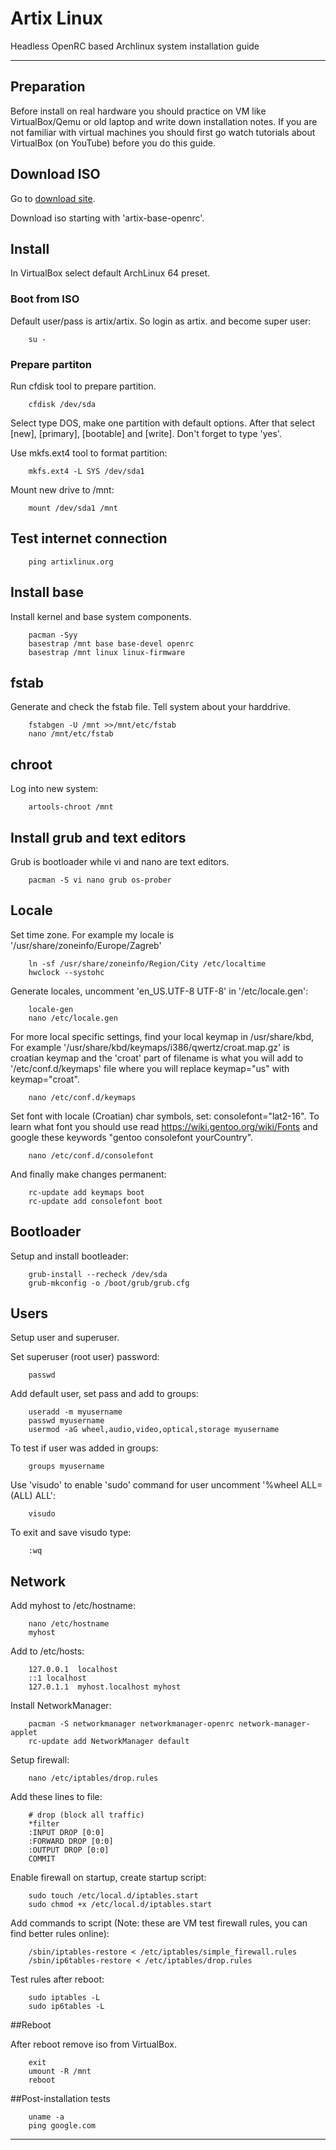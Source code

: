 # Artix Linux

Headless OpenRC based Archlinux system installation guide

---

## Preparation
Before install on real hardware you should practice on VM like VirtualBox/Qemu or
old laptop and write down installation notes.
If you are not familiar with virtual machines you should 
first go watch tutorials about VirtualBox (on YouTube) before you do this guide. 


## Download ISO
Go to [download site](https://artixlinux.org/download.php).

Download iso starting with 'artix-base-openrc'.


## Install

In VirtualBox select default ArchLinux 64 preset.

### Boot from ISO

Default user/pass is artix/artix. So login as artix. and become super user:
    
        su - 

### Prepare partiton
Run cfdisk tool to prepare partition.

        cfdisk /dev/sda 
        
Select type DOS, make one partition with default options. After that select
[new], [primary], [bootable] and [write]. Don't forget to type 'yes'. 

Use mkfs.ext4 tool to format partition:

        mkfs.ext4 -L SYS /dev/sda1

Mount new drive to /mnt:

        mount /dev/sda1 /mnt

## Test internet connection

        ping artixlinux.org
        
## Install base    
Install kernel and base system components.

        pacman -Syy
        basestrap /mnt base base-devel openrc
        basestrap /mnt linux linux-firmware 
    
## fstab
Generate and check the fstab file.
Tell system about your harddrive.
    
        fstabgen -U /mnt >>/mnt/etc/fstab
        nano /mnt/etc/fstab 

## chroot 
Log into new system:

        artools-chroot /mnt



## Install grub and text editors
Grub is bootloader while vi and nano are text editors.
 
        pacman -S vi nano grub os-prober


## Locale

Set time zone. For example my locale is '/usr/share/zoneinfo/Europe/Zagreb'

        ln -sf /usr/share/zoneinfo/Region/City /etc/localtime
        hwclock --systohc
        
Generate locales, uncomment 'en_US.UTF-8 UTF-8' in '/etc/locale.gen':

        locale-gen
        nano /etc/locale.gen 

For more local specific settings, find your local keymap in /usr/share/kbd,
For example '/usr/share/kbd/keymaps/i386/qwertz/croat.map.gz' is croatian keymap
and the 'croat' part of filename is what you will add to '/etc/conf.d/keymaps' file
where you will replace keymap="us" with keymap="croat".

        nano /etc/conf.d/keymaps 

Set font with locale (Croatian) char symbols, set: consolefont="lat2-16".
To learn what font you should use read https://wiki.gentoo.org/wiki/Fonts and
google these keywords "gentoo consolefont yourCountry".

        nano /etc/conf.d/consolefont

And finally make changes permanent:

        rc-update add keymaps boot
        rc-update add consolefont boot


## Bootloader

Setup and install bootleader:

        grub-install --recheck /dev/sda
        grub-mkconfig -o /boot/grub/grub.cfg

## Users

Setup user and superuser.

Set superuser (root user) password:

        passwd
        
Add default user, set pass and add to groups:

        useradd -m myusername
        passwd myusername
        usermod -aG wheel,audio,video,optical,storage myusername

To test if user was added in groups:

        groups myusername

Use 'visudo' to enable 'sudo' command for user uncomment '%wheel ALL=(ALL) ALL':

        visudo        
 
To exit and save visudo type:

        :wq  

## Network

Add myhost to /etc/hostname:

        nano /etc/hostname
        myhost
        
Add to /etc/hosts:

        127.0.0.1  localhost
        ::1 localhost
        127.0.1.1  myhost.localhost myhost

Install NetworkManager: 
   
        pacman -S networkmanager networkmanager-openrc network-manager-applet
        rc-update add NetworkManager default

Setup firewall:

        nano /etc/iptables/drop.rules
        
Add these lines to file:

        # drop (block all traffic)
        *filter
        :INPUT DROP [0:0]
        :FORWARD DROP [0:0]
        :OUTPUT DROP [0:0]
        COMMIT
    
Enable firewall on startup, create startup script:

        sudo touch /etc/local.d/iptables.start
        sudo chmod +x /etc/local.d/iptables.start

Add commands to script (Note: these are VM test firewall rules, you can find better rules online):

        /sbin/iptables-restore < /etc/iptables/simple_firewall.rules
        /sbin/ip6tables-restore < /etc/iptables/drop.rules

Test rules after reboot:

        sudo iptables -L
        sudo ip6tables -L
        
##Reboot
  
After reboot remove iso from VirtualBox.
        
        exit
        umount -R /mnt
        reboot
        
##Post-installation tests

        uname -a
        ping google.com
    
            
        
---
